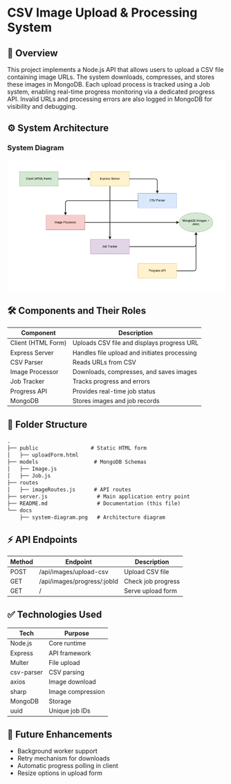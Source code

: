 
# CSV Image Upload & Processing System

## 📖 Overview
This project implements a Node.js API that allows users to upload a CSV file containing image URLs. The system downloads, compresses, and stores these images in MongoDB. Each upload process is tracked using a Job system, enabling real-time progress monitoring via a dedicated progress API. Invalid URLs and processing errors are also logged in MongoDB for visibility and debugging.

## ⚙️ System Architecture

### System Diagram
![System Diagram](./system-architecture.png)

## 🛠️ Components and Their Roles

| Component | Description |
|---|---|
| Client (HTML Form) | Uploads CSV file and displays progress URL |
| Express Server | Handles file upload and initiates processing |
| CSV Parser | Reads URLs from CSV |
| Image Processor | Downloads, compresses, and saves images |
| Job Tracker | Tracks progress and errors |
| Progress API | Provides real-time job status |
| MongoDB | Stores images and job records |

## 📁 Folder Structure
```
.
├── public                 # Static HTML form
│   ├── uploadForm.html
├── models                  # MongoDB Schemas
│   ├── Image.js
│   ├── Job.js
├── routes
│   ├── imageRoutes.js      # API routes
├── server.js                # Main application entry point
├── README.md                # Documentation (this file)
└── docs
    ├── system-diagram.png   # Architecture diagram
```

## ⚡ API Endpoints

| Method | Endpoint | Description |
|---|---|---|
| POST | /api/images/upload-csv | Upload CSV file |
| GET | /api/images/progress/:jobId | Check job progress |
| GET | / | Serve upload form |

## ✅ Technologies Used

| Tech | Purpose |
|---|---|
| Node.js | Core runtime |
| Express | API framework |
| Multer | File upload |
| csv-parser | CSV parsing |
| axios | Image download |
| sharp | Image compression |
| MongoDB | Storage |
| uuid | Unique job IDs |

## 🚀 Future Enhancements
- Background worker support
- Retry mechanism for downloads
- Automatic progress polling in client
- Resize options in upload form
